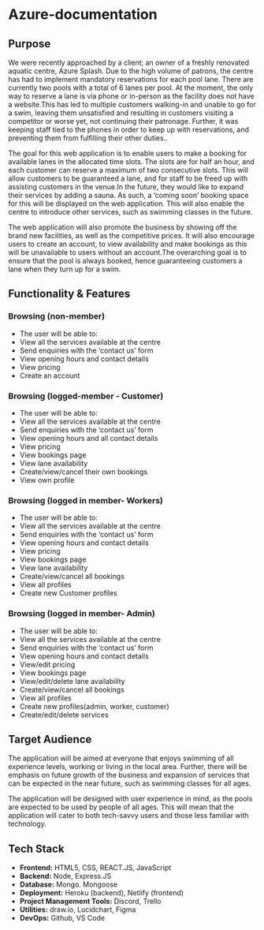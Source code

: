 # Azure-documentation

 ## Purpose

We were recently approached by a client; an owner of a freshly renovated aquatic centre, Azure Splash. Due to the high volume of patrons, the centre has had to implement mandatory reservations for each pool lane. There are currently two pools with a total of 6 lanes per pool. At the moment, the only way to reserve a lane is via phone or in-person as the facility does not have a website.This has led to multiple customers walking-in and unable to go for a swim, leaving them unsatisfied and resulting in customers visiting a competitor or worse yet, not continuing their patronage. Further, it was keeping staff tied to the phones in order to keep up with reservations, and preventing them from fulfilling their other duties..

The goal for this web application is to enable users to make a booking for available lanes in the allocated time slots. The slots are for half an hour, and each customer can reserve a maximum of two consecutive slots. This will allow customers to be guaranteed a lane, and for staff to be freed up with assisting customers in the venue.In the future, they would like to expand their services by adding a sauna. As such,  a ‘coming soon’  booking space for this will be displayed on the web application. This will also enable the centre to introduce other services, such as  swimming classes in the future.

The web application will also promote the business by showing off the brand new facilities, as well as the competitive prices. It will also encourage users to create an account, to view availability and make bookings as this will be unavailable to users without an account.The overarching goal is to ensure that the pool is always booked, hence guaranteeing customers a lane when they turn up for a swim. 




## Functionality & Features

 ### Browsing (non-member)
- The user will be able to:
- View all the services available at the centre
- Send enquiries with the ‘contact us’ form
- View opening hours and contact details
- View pricing
- Create an account

### Browsing (logged-member - Customer)
- The user will be able to:
- View all the services available at the centre
- Send enquiries with the ‘contact us’ form
- View opening hours and all contact details
- View pricing
- View bookings page
- View lane availability
- Create/view/cancel their own bookings 
- View own profile

### Browsing (logged in member- Workers)
- The user will be able to:
- View all the services available at the centre
- Send enquiries with the ‘contact us’ form
- View opening hours and contact details
- View pricing
- View bookings page
- View lane availability
- Create/view/cancel all bookings 
- View all profiles
- Create new Customer profiles

### Browsing (logged in member- Admin)
- The user will be able to:
- View all the services available at the centre
- Send enquiries with the ‘contact us’  form
- View opening hours and contact details
- View/edit pricing
- View bookings page
- View/edit/delete lane availability
- Create/view/cancel all bookings 
- View all profiles
- Create new profiles(admin, worker, customer)
- Create/edit/delete services


## Target Audience

The application will be aimed at everyone that enjoys swimming of all experience levels, working or living in the local area. Further, there will be emphasis on future growth of the business and expansion of services that can be expected in the near future, such as swimming classes for all ages. 

The application will be designed with user experience in mind, as the pools are expected to be used by people of all ages. This will mean that the application will cater to both tech-savvy users and those less familiar with technology.




## Tech Stack

- **Frontend:** HTML5, CSS, REACT.JS, JavaScript
- **Backend:** Node, Express.JS
- **Database:** Mongo. Mongoose
- **Deployment:** Heroku (backend), Netlify (frontend)
- **Project Management Tools:** Discord, Trello
- **Utilities:** draw.io, Lucidchart, Figma
- **DevOps:** Github, VS Code
